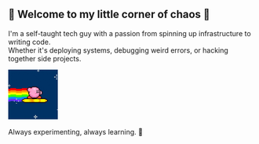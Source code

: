 ## 👾 Welcome to my little corner of chaos 👾

I'm a self-taught tech guy with a passion from spinning up infrastructure to writing code.  
Whether it's deploying systems, debugging weird errors, or hacking together side projects. 

<img src="./kirbynyandash.gif" width="20%"/> <br />
 
Always experimenting, always learning. 🧪
